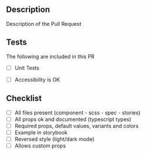 <!--
When lists are present, items can be:
 - Deleted: The item is not applicable to the PR.
 - Unchecked: The item is not yet complete, but should be done as part of the PR.
 - Checked: The item has been completed.
-->

## Description

Description of the Pull Request


## Tests

The following are included in this PR

- [ ] Unit Tests
- [ ] Accessibility is OK


## Checklist
<!--
This section contains a set of non-automated checks; it serves to remind you to consider some business-critical topics.
 - If any are not applicable, they can simply be deleted.
 - If you need to provide more details, please use the description section.
-->

- [ ] All files present (component - scss - spec - stories)
- [ ] All props ok and documented (typescript types)
- [ ] Required props, default values, variants and colors
- [ ] Example in storybook
- [ ] Reversed style (light/dark mode)
- [ ] Allows custom props
